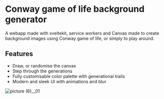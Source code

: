 # Conway game of life background generator 
A webapp made with sveltekit, service workers and Canvas made to create background images using Conway game of life, or simply to play around.
## Features
* Draw, or randomise the canvas
* Step through the generations 
* Fully customisable color palette with generational trails 
* Modern and sleek UI with animations and blur 


![picture (6)__01](https://user-images.githubusercontent.com/59029985/161440061-869c7c55-0bba-4445-a810-2521308bc938.png)
